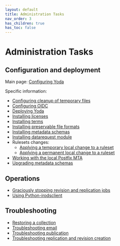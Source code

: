 ```yaml
---
layout: default
title: Administration Tasks
nav_order: 3
has_children: true
has_toc: false
---
```

# Administration Tasks

## Configuration and deployment

Main page: [Configuring Yoda](configuring-yoda.md)

Specific information:
- [Configuring cleanup of temporary files](configuring-cleanup-temporary-files.md)
- [Configuring OIDC](configuring-openidc.md)
- [Deploying Yoda](deploying-yoda.md)
- [Installing licenses](installing-licenses.md)
- [Installing terms](installing-terms.md)
- [Installing preservable file formats](installing-preservable-file-formats.md)
- [Installing metadata schemas](installing-metadata-schemas.md)
- [Installing datarequest module](installing-datarequest-module.md)
- Rulesets changes:
    - [Applying a temporary local change to a ruleset](hotfixing-ruleset.md)
    - [Applying a permanent local change to a ruleset](local-ruleset-patch.md)
- [Working with the local Postfix MTA](local-postfix-mta.md)
- [Upgrading metadata schemas](upgrading-metadata-schemas.md)

## Operations

- [Graciously stopping revision and replication jobs](setting-job-flags.md)
- [Using Python-irodsclient](using-python-irodsclient.md)

## Troubleshooting

- [Restoring a collection](restore-collection.md)
- [Troubleshooting email](troubleshooting-email.md)
- [Troubleshooting publication](troubleshooting-publication.md)
- [Troubleshooting replication and revision creation](troubleshooting-replication-revisions.md)
